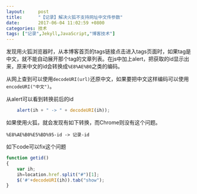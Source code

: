 ```yaml
---
layout:     post
title:      "【记录】解决火狐不支持网址中文传参数"
date:       2017-06-04 11:02:59 +0800
categories: 技术
tags: ["记录",Jekyll,JavaScript,"博客技术"]
---
```

发现用火狐浏览器时，从本博客首页的tags链接点击进入tags页面时，如果tag是中文，就不能自动展开那个tag的文章列表。在js中加上alert，把获取的id显示出来，原来中文的id会转换成`%E8%AE%B0`之类的编码。

从网上查到可以使用`decodeURI(url)`还原中文，如果要把中文这样编码可以使用`encodeURI("中文")`。

从alert可以看到转换前后的id
```js
    alert(ih + " -> " + decodeURI(ih));
```
如果使用火狐，就会发现有如下转换，而Chrome则没有这个问题。
```
%E8%AE%B0%E5%BD%95-id -> 记录-id
```

如下code可以fix这个问题
```js
function getid()
{
    var ih;
    ih=location.href.split("#")[1];
    $('#'+decodeURI(ih)).tab("show");
}
```
